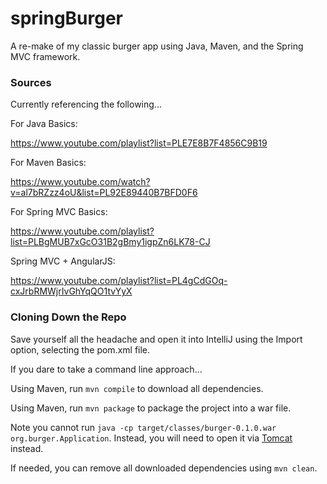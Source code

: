 # springBurger

A re-make of my classic burger app using Java, Maven, and the Spring MVC framework.



### Sources

Currently referencing the following...


For Java Basics:

https://www.youtube.com/playlist?list=PLE7E8B7F4856C9B19


For Maven Basics:

https://www.youtube.com/watch?v=al7bRZzz4oU&list=PL92E89440B7BFD0F6


For Spring MVC Basics:

https://www.youtube.com/playlist?list=PLBgMUB7xGcO31B2gBmy1igpZn6LK78-CJ


Spring MVC + AngularJS:

https://www.youtube.com/playlist?list=PL4gCdGOq-cxJrbRMWjrIvGhYqQO1tvYyX



### Cloning Down the Repo

Save yourself all the headache and open it into IntelliJ using the Import option, selecting the pom.xml file.


If you dare to take a command line approach...

Using Maven, run `mvn compile` to download all dependencies.

Using Maven, run `mvn package` to package the project into a war file.

Note you cannot run `java -cp target/classes/burger-0.1.0.war org.burger.Application`. Instead, you will need to open it via [Tomcat](http://tomcat.apache.org/) instead.

If needed, you can remove all downloaded dependencies using `mvn clean`.